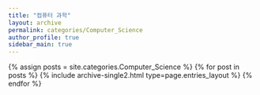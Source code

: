 ```yaml
---
title: "컴퓨터 과학"
layout: archive
permalink: categories/Computer_Science
author_profile: true
sidebar_main: true
---
```



{% assign posts = site.categories.Computer_Science %}
{% for post in posts %} {% include archive-single2.html type=page.entries_layout %} {% endfor %}